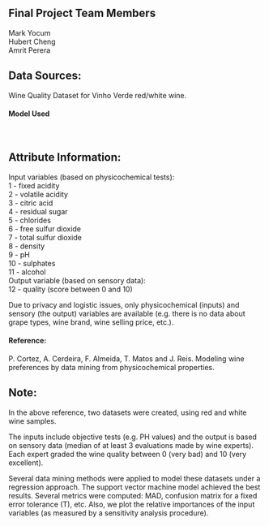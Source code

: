 ## Final Project Team Members
Mark Yocum<br />
Hubert Cheng<br />
Amrit Perera<br />

## Data Sources:

Wine Quality Dataset for Vinho Verde red/white wine.

#### Model Used

<br />

## Attribute Information:

Input variables (based on physicochemical tests):<br />
1 - fixed acidity <br />
2 - volatile acidity <br />
3 - citric acid <br />
4 - residual sugar <br />
5 - chlorides <br />
6 - free sulfur dioxide <br /> 
7 - total sulfur dioxide <br />
8 - density <br />
9 - pH <br />
10 - sulphates <br />
11 - alcohol <br />
Output variable (based on sensory data): <br />
12 - quality (score between 0 and 10) <br />

Due to privacy and logistic issues, only physicochemical (inputs) and sensory (the output) variables are available (e.g. there is no data about grape types, wine brand, wine selling price, etc.).<br />

#### Reference:
P. Cortez, A. Cerdeira, F. Almeida, T. Matos and J. Reis. Modeling wine preferences by data mining from physicochemical properties.

## Note:
In the above reference, two datasets were created, using red and white wine samples.<br />

The inputs include objective tests (e.g. PH values) and the output is based on sensory data
(median of at least 3 evaluations made by wine experts). Each expert graded the wine quality 
between 0 (very bad) and 10 (very excellent).<br />

Several data mining methods were applied to model
these datasets under a regression approach. The support vector machine model achieved the
best results. Several metrics were computed: MAD, confusion matrix for a fixed error tolerance (T),
etc. Also, we plot the relative importances of the input variables (as measured by a sensitivity
analysis procedure).

